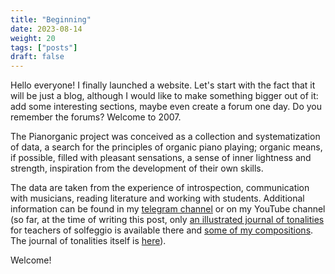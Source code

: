 ```yaml
---
title: "Beginning"
date: 2023-08-14
weight: 20
tags: ["posts"]
draft: false
---
```




Hello everyone! I finally launched a website. Let's start with the fact that it will be just a blog, although I would like to make something bigger out of it: add some interesting sections, maybe even create a forum one day. Do you remember the forums? Welcome to 2007.

The Pianorganic project was conceived as a collection and systematization of data, a search for the principles of organic piano playing; organic means, if possible, filled with pleasant sensations, a sense of inner lightness and strength, inspiration from the development of their own skills.

The data are taken from the experience of introspection, communication with musicians, reading literature and working with students. Additional information can be found in my [telegram channel](https://t.me/pianorganic) or on my YouTube channel (so far, at the time of writing this post, only [an illustrated journal of tonalities](https://youtube.com/playlist?list=PLiPBIFBFkxDacbGmvnoVptg0QR4JGLEFS) for teachers of solfeggio is available there and [some of my compositions](https://youtube.com/playlist?list=PLiPBIFBFkxDamYUMr85GYMVMq0gTF5FhA). The journal of tonalities itself is [here](/ru/blog/beginning/solfege.pdf)).

Welcome!


